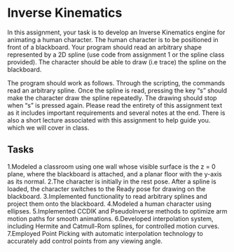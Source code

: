 # Inverse Kinematics

In this assignment, your task is to develop an Inverse Kinematics engine for animating a human character. The human character is to be positioned in front of a blackboard. Your program should read an arbitrary shape represented by a 2D spline (use code from assignment 1 or the spline class provided). The character should be able to draw (i.e trace) the spline on the blackboard.

The program should work as follows. Through the scripting, the commands read an arbitrary spline. Once the spline is read, pressing the key “s” should make the character draw the spline repeatedly. The drawing should stop when “s” is pressed again. Please read the entirety of this assignment text as it includes important requirements and several notes at the end. There is also a short lecture associated with this assignment to help guide you. which we will cover in class.

## Tasks

1.Modeled a classroom using one wall whose visible surface is the z = 0 plane, where the blackboard is attached, and a planar floor with the y-axis as its normal.
2.The character is initially in the rest pose. After a spline is loaded, the character switches to the Ready pose for drawing on the blackboard.
3.Implemented functionality to read arbitrary splines and project them onto the blackboard.
4.Modeled a human character using ellipses.
5.Implemented CCDIK and PseudoInverse methods to optimize arm motion paths for smooth animations.
6.Developed interpolation system, including Hermite and Catmull-Rom splines, for controlled motion curves.
7.Employed Point Picking with automatic interpolation technology to accurately add control points from any viewing angle.

